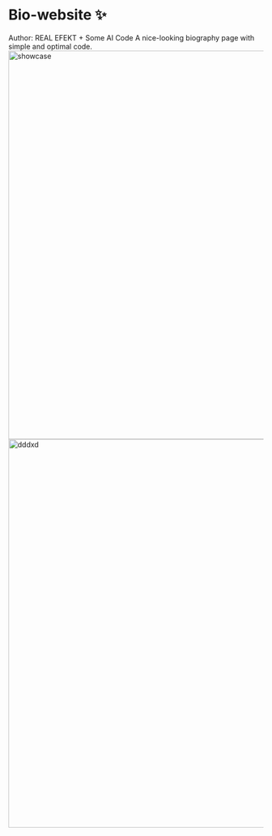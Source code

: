 # Bio-website ✨
Author: REAL EFEKT + Some AI Code 
A nice-looking biography page with simple and optimal code.
<img width="1366" height="768" alt="showcase" src="https://github.com/user-attachments/assets/7874a4af-fe22-4d17-ae19-13d6533c7fee" />
<img width="1366" height="768" alt="dddxd" src="https://github.com/user-attachments/assets/77407030-608f-401f-8a6a-8825c7809ed0" />
